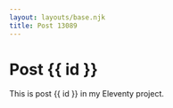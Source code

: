 ```yaml
---
layout: layouts/base.njk
title: Post 13089
---
```


# Post {{ id }}

This is post {{ id }} in my Eleventy project.

